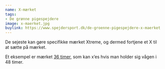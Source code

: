 ```yaml
---
name: X-mærket
tags:
- De grønne pigespejdere
image: x-maerket.jpg
buylink: https://www.spejdersport.dk/de-groenne-pigespejdere-x-maerket
---
```

De sejeste kan gøre specifikke mærket Xtreme, og dermed fortjene et X til at sætte på mærket.

Et eksempel er mærket [36 timer](/m/36-timer), som kan x’es hvis man holder sig vågen i 48 timer.
